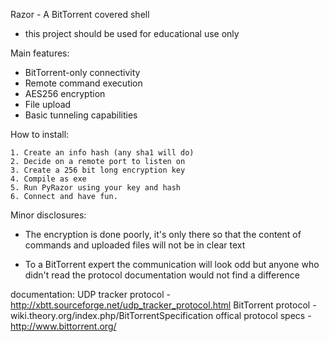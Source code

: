 Razor - A BitTorrent covered shell
* this project should be used for educational use only

Main features:
* BitTorrent-only connectivity
* Remote command execution
* AES256 encryption
* File upload
* Basic tunneling capabilities 

How to install:

    1. Create an info hash (any sha1 will do)
    2. Decide on a remote port to listen on
    3. Create a 256 bit long encryption key
    4. Compile as exe
    5. Run PyRazor using your key and hash
    6. Connect and have fun.
    
Minor disclosures:
* The encryption is done poorly, it's only there so that
the content of commands and uploaded files will not be in clear text

* To a BitTorrent expert the communication will look odd
but anyone who didn't read the protocol documentation would not find a difference
    
documentation:
UDP tracker protocol - http://xbtt.sourceforge.net/udp_tracker_protocol.html
BitTorrent protocol - wiki.theory.org/index.php/BitTorrentSpecification
offical protocol specs - http://www.bittorrent.org/
    
